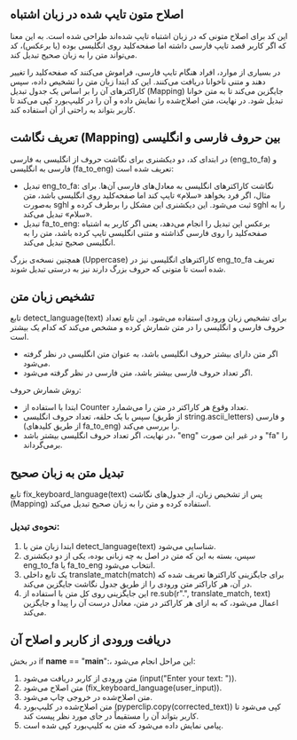 ##  اصلاح متون تایپ شده در زبان اشتباه
این کد برای اصلاح متونی که در زبان اشتباه تایپ شده‌اند طراحی شده است. به این معنا که اگر کاربر قصد تایپ فارسی داشته اما صفحه‌کلید روی انگلیسی بوده (یا برعکس)، کد می‌تواند متن را به زبان صحیح تبدیل کند.

در بسیاری از موارد، افراد هنگام تایپ فارسی، فراموش می‌کنند که صفحه‌کلید را تغییر دهند و متنی ناخوانا دریافت می‌کنند. این کد ابتدا زبان متن را تشخیص داده، سپس کاراکترهای آن را بر اساس یک جدول تبدیل (Mapping) جایگزین می‌کند تا به متن خوانا تبدیل شود. در نهایت، متن اصلاح‌شده را نمایش داده و آن را در کلیپ‌بورد کپی می‌کند تا کاربر بتواند به راحتی از آن استفاده کند.
## تعریف نگاشت (Mapping) بین حروف فارسی و انگلیسی
در ابتدای کد، دو دیکشنری برای نگاشت حروف از انگلیسی به فارسی (eng_to_fa) و فارسی به انگلیسی (fa_to_eng) تعریف شده است:
- تبدیل eng_to_fa: نگاشت کاراکترهای انگلیسی به معادل‌های فارسی آن‌ها. برای مثال، اگر فرد بخواهد «سلام» تایپ کند اما صفحه‌کلید روی انگلیسی باشد، متن به‌صورت sghl ثبت می‌شود. این دیکشنری این مشکل را برطرف کرده و sghl را به «سلام» تبدیل می‌کند.
- تبدیل fa_to_eng: برعکس این تبدیل را انجام می‌دهد، یعنی اگر کاربر به اشتباه صفحه‌کلید را روی فارسی گذاشته و متنی انگلیسی تایپ کرده باشد، متن را به انگلیسی صحیح تبدیل می‌کند.
  
همچنین نسخه‌ی بزرگ (Uppercase) کاراکترهای انگلیسی نیز در eng_to_fa تعریف شده است تا متونی که حروف بزرگ دارند نیز به درستی تبدیل شوند.

## تشخیص زبان متن
تابع detect_language(text) برای تشخیص زبان ورودی استفاده می‌شود. این تابع تعداد حروف فارسی و انگلیسی را در متن شمارش کرده و مشخص می‌کند که کدام یک بیشتر است.
- اگر متن دارای بیشتر حروف انگلیسی باشد، به عنوان متن انگلیسی در نظر گرفته می‌شود.
- اگر تعداد حروف فارسی بیشتر باشد، متن فارسی در نظر گرفته می‌شود.<br>

روش شمارش حروف:
- ابتدا با استفاده از Counter تعداد وقوع هر کاراکتر در متن را می‌شمارد.
- سپس با یک حلقه، تعداد حروف انگلیسی (از طریق string.ascii_letters) و فارسی (از طریق کلیدهای fa_to_eng) را بررسی می‌کند.
- در نهایت، اگر تعداد حروف انگلیسی بیشتر باشد، "eng" و در غیر این صورت "fa" را برمی‌گرداند.
## تبدیل متن به زبان صحیح
تابع fix_keyboard_language(text) پس از تشخیص زبان، از جدول‌های نگاشت (Mapping) استفاده کرده و متن را به زبان صحیح تبدیل می‌کند.
### نحوه‌ی تبدیل:
1. ابتدا زبان متن با detect_language(text) شناسایی می‌شود.
2. سپس، بسته به این که متن در اصل به چه زبانی بوده، یکی از دو دیکشنری eng_to_fa یا fa_to_eng انتخاب می‌شود.
3. یک تابع داخلی translate_match(match) برای جایگزینی کاراکترها تعریف شده که در آن، هر کاراکتر متن ورودی را از طریق جدول نگاشت جایگزین می‌کند.
4. این جایگزینی روی کل متن با استفاده از re.sub(r".", translate_match, text) اعمال می‌شود، که به ازای هر کاراکتر در متن، معادل درست آن را پیدا و جایگزین می‌کند.

## دریافت ورودی از کاربر و اصلاح آن
در بخش if __name__ == "__main__":، این مراحل انجام می‌شود:
1. متن ورودی از کاربر دریافت می‌شود (input("Enter your text: ")).
2. متن اصلاح می‌شود (fix_keyboard_language(user_input)).
3. متن اصلاح‌شده در خروجی چاپ می‌شود.
4. متن اصلاح‌شده در کلیپ‌بورد (pyperclip.copy(corrected_text)) کپی می‌شود تا کاربر بتواند آن را مستقیماً در جای مورد نظر پیست کند.
5. پیامی نمایش داده می‌شود که متن به کلیپ‌بورد کپی شده است.

